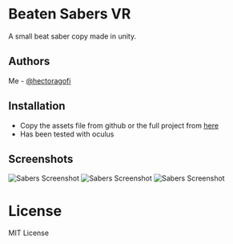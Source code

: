 
# Beaten Sabers VR

A small beat saber copy made in unity.


## Authors
Me - [@hectoragofi](https://www.github.com/hectoragofi)


## Installation

- Copy the assets file from github or the full project from [here]([https://i.imgur.com/DB40oPp.png](https://mega.nz/folder/oC9z3DLJ#UWn0iZWb4MMXbpuGYxaauA))
- Has been tested with oculus
## Screenshots

![Sabers Screenshot](https://i.imgur.com/FHXqVz7.pnge)
![Sabers Screenshot](https://i.imgur.com/xf745sE.png)
![Sabers Screenshot](https://i.imgur.com/DB40oPp.png)


# License

MIT License


